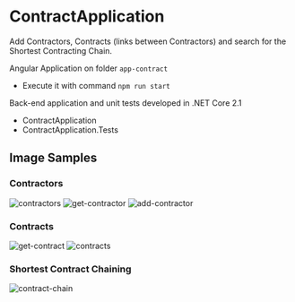 # ContractApplication

Add Contractors, Contracts (links between Contractors) and search for the Shortest Contracting Chain.

Angular Application on folder `app-contract`
- Execute it with command `npm run start`

Back-end application and unit tests developed in .NET Core 2.1
- ContractApplication
- ContractApplication.Tests

## Image Samples

### Contractors
![contractors](https://user-images.githubusercontent.com/7132852/118406747-30a73900-b64b-11eb-99be-9b652a76e746.png)
![get-contractor](https://user-images.githubusercontent.com/7132852/118406745-30a73900-b64b-11eb-84a0-3426f5590835.png)
![add-contractor](https://user-images.githubusercontent.com/7132852/118406746-30a73900-b64b-11eb-9cc1-db1fc084af79.png)

### Contracts
![get-contract](https://user-images.githubusercontent.com/7132852/118406743-2f760c00-b64b-11eb-9ec8-1740f3a999ac.png)
![contracts](https://user-images.githubusercontent.com/7132852/118406744-300ea280-b64b-11eb-8e43-b1974b27b8d6.png)

### Shortest Contract Chaining
![contract-chain](https://user-images.githubusercontent.com/7132852/118406749-313fcf80-b64b-11eb-947c-9680edaed4e6.png)
